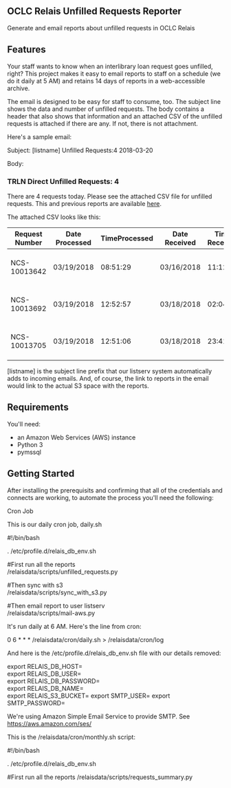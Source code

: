##  OCLC Relais Unfilled Requests Reporter

Generate and email reports about unfilled requests in OCLC Relais

## Features

Your staff wants to know when an interlibrary loan request goes unfilled, right?  This project makes it easy to email reports to staff on a schedule (we do it daily at 5 AM) and retains 14 days of reports in a web-accessible archive.

The email is designed to be easy for staff to consume, too.  The subject line shows the data and number of unfilled requests. The body contains a header that also shows that information and an attached CSV of the unfilled requests is attached if there are any.  If not, there is not attachment.  

Here's a sample email:

Subject: [listname] Unfilled Requests:4 2018-03-20

Body: 

### TRLN Direct Unfilled Requests: 4

There are 4 requests today.
Please see the attached CSV file for unfilled requests. This and previous reports are available [here](README.md). 

The attached CSV looks like this:



| Request Number | Date Processed | TimeProcessed | Date Received | Time Received	| Author | Title | Requesting Institution | 
| -------------- | -------------- | ------------- | ------------- | ------------- |------- | ----- | ---------------------- | 
| NCS-10013642   |  03/19/2018	  | 08:51:29	    | 03/16/2018    | 11:12:19	    |JOHN GREEN |	LOOKING FOR ALASKA |	North Carolina State University |
| NCS-10013692	 | 03/19/2018	    | 12:52:57	    | 03/18/2018	  | 02:04:48	    | OLYMPIA NICODEMI | AN INTRODUCTION TO ABSTRACT ALGEBRA | North Carolina State University |
| NCS-10013705	 | 03/19/2018	    | 12:51:06	    | 03/18/2018	  |23:41:54	      | STUART TYSON SMITH | ASKUT IN NUBIA	| North Carolina State University|

[listname] is the subject line prefix that our listserv system automatically adds to incoming emails.  And, of course, the link to reports in the email would link to the actual S3 space with the reports.


## Requirements

You'll need: 
- an Amazon Web Services (AWS) instance
- Python 3
- pymssql 

## Getting Started

After installing the prerequisits and confirming that all of the credentials and connects are working, to automate the process you'll need the following:

Cron Job

This is our daily cron job, daily.sh

#!/bin/bash                                                                                                                                
                                                                                                                                           
. /etc/profile.d/relais_db_env.sh                                                                                                          
                                                                                                                                           
#First run all the reports                                                                                                                
/relaisdata/scripts/unfilled_requests.py                                                                                                   
                                                                                                                                           
#Then sync with s3                                                                                                                        
/relaisdata/scripts/sync_with_s3.py                                                                                                        
                                                                                                                                           
#Then email report to user listserv                                                                                                       
/relaisdata/scripts/mail-aws.py 

It's run daily at 6 AM.  Here's the line from cron:

0 6 * * * /relaisdata/cron/daily.sh > /relaisdata/cron/log

And here is the /etc/profile.d/relais_db_env.sh file with our details removed:

export RELAIS_DB_HOST=                                                                                                     
export RELAIS_DB_USER=                                                                                                             
export RELAIS_DB_PASSWORD=                                                                                                          
export RELAIS_DB_NAME=                                                                                                                
export RELAIS_S3_BUCKET=
export SMTP_USER=
export SMTP_PASSWORD=

We're using Amazon Simple Email Service to provide SMTP.  See https://aws.amazon.com/ses/

This is the /relaisdata/cron/monthly.sh script:

#!/bin/bash

. /etc/profile.d/relais_db_env.sh

#First run all the reports
/relaisdata/scripts/requests_summary.py

